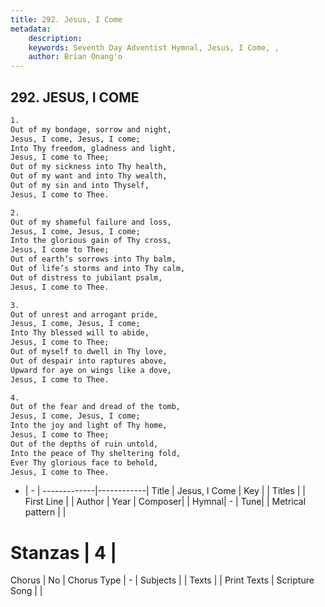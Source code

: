 ```yaml
---
title: 292. Jesus, I Come
metadata:
    description: 
    keywords: Seventh Day Adventist Hymnal, Jesus, I Come, , 
    author: Brian Onang'o
---
```



## 292. JESUS, I COME

```txt
1.
Out of my bondage, sorrow and night,
Jesus, I come, Jesus, I come;
Into Thy freedom, gladness and light,
Jesus, I come to Thee;
Out of my sickness into Thy health,
Out of my want and into Thy wealth,
Out of my sin and into Thyself,
Jesus, I come to Thee.

2.
Out of my shameful failure and loss,
Jesus, I come, Jesus, I come;
Into the glorious gain of Thy cross,
Jesus, I come to Thee;
Out of earth’s sorrows into Thy balm,
Out of life’s storms and into Thy calm,
Out of distress to jubilant psalm,
Jesus, I come to Thee.

3.
Out of unrest and arrogant pride,
Jesus, I come, Jesus, I come;
Into Thy blessed will to abide,
Jesus, I come to Thee;
Out of myself to dwell in Thy love,
Out of despair into raptures above,
Upward for aye on wings like a dove,
Jesus, I come to Thee.

4.
Out of the fear and dread of the tomb,
Jesus, I come, Jesus, I come;
Into the joy and light of Thy home,
Jesus, I come to Thee;
Out of the depths of ruin untold,
Into the peace of Thy sheltering fold,
Ever Thy glorious face to behold,
Jesus, I come to Thee.
```

- |   -  |
-------------|------------|
Title | Jesus, I Come |
Key |  |
Titles |  |
First Line |  |
Author | 
Year | 
Composer|  |
Hymnal|  - |
Tune|  |
Metrical pattern | |
# Stanzas | 4 |
Chorus | No |
Chorus Type | - |
Subjects |  |
Texts |  |
Print Texts | 
Scripture Song |  |
  
